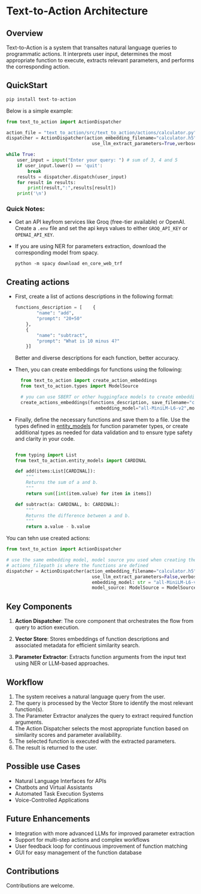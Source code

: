 # Text-to-Action Architecture

## Overview

Text-to-Action is a system that transaltes natural language queries to programmatic actions. It interprets user input, determines the most appropriate function to execute, extracts relevant parameters, and performs the corresponding action.

## QuickStart

```python
pip install text-to-action
```

Below is a simple example:

```python
from text_to_action import ActionDispatcher

action_file = "text_to_action/src/text_to_action/actions/calculator.py"
dispatcher = ActionDispatcher(action_embedding_filename="calculator.h5",actions_filepath=action_file,
                                use_llm_extract_parameters=True,verbose_output=True)

while True:
    user_input = input("Enter your query: ") # sum of 3, 4 and 5
    if user_input.lower() == 'quit':
        break
    results = dispatcher.dispatch(user_input)
    for result in results:
        print(result,":",results[result])
    print('\n')
```

### Quick Notes:

- Get an API keyfrom services like Groq (free-tier available) or OpenAI. Create a `.env` file and set the api keys values to either `GROQ_API_KEY` or `OPENAI_API_KEY`.

- If you are using NER for parameters extraction, download the corresponding model from spacy.

  ```
  python -m spacy download en_core_web_trf
  ```

## Creating actions

- First, create a list of actions descriptions in the following format:

  ```python
  functions_description = [    {
          "name": "add",
          "prompt": "20+50"
      },
      {
          "name": "subtract",
          "prompt": "What is 10 minus 4?"
      }]
  ```

  Better and diverse descriptions for each function, better accuracy.

- Then, you can create embeddings for functions using the following:

  ```python
    from text_to_action import create_action_embeddings
    from text_to_action.types import ModelSource

    # you can use SBERT or other huggingface models to create embeddings
    create_actions_embeddings(functions_description, save_filename="calculator.h5",
                                embedding_model="all-MiniLM-L6-v2",model_source=ModelSource.SBERT)
  ```

- Finally, define the necessary functions and save them to a file. Use the types defined in [entity_models](src/text_to_action/entity_models.py) for function parameter types, or create additional types as needed for data validation and to ensure type safety and clarity in your code.

  ```python

  from typing import List
  from text_to_action.entity_models import CARDINAL

  def add(items:List[CARDINAL]):
      """
      Returns the sum of a and b.
      """
      return sum([int(item.value) for item in items])

  def subtract(a: CARDINAL, b: CARDINAL):
      """
      Returns the difference between a and b.
      """
      return a.value - b.value
  ```

You can tehn use created actions:

```python
from text_to_action import ActionDispatcher

# use the same embedding model, model source you used when creating the actions embeddings
# actions_filepath is where the functions are defined
dispatcher = ActionDispatcher(action_embedding_filename="calculator.h5",actions_filepath=action_file,
                                use_llm_extract_parameters=False,verbose_output=True,
                                embedding_model: str = "all-MiniLM-L6-v2",
                                model_source: ModelSource = ModelSource.SBERT,)

```

## Key Components

1. **Action Dispatcher**: The core component that orchestrates the flow from query to action execution.

2. **Vector Store**: Stores embeddings of function descriptions and associated metadata for efficient similarity search.

3. **Parameter Extractor**: Extracts function arguments from the input text using NER or LLM-based approaches.

## Workflow

1. The system receives a natural language query from the user.
2. The query is processed by the Vector Store to identify the most relevant function(s).
3. The Parameter Extractor analyzes the query to extract required function arguments.
4. The Action Dispatcher selects the most appropriate function based on similarity scores and parameter availability.
5. The selected function is executed with the extracted parameters.
6. The result is returned to the user.

## Possible use Cases

- Natural Language Interfaces for APIs
- Chatbots and Virtual Assistants
- Automated Task Execution Systems
- Voice-Controlled Applications

## Future Enhancements

- Integration with more advanced LLMs for improved parameter extraction
- Support for multi-step actions and complex workflows
- User feedback loop for continuous improvement of function matching
- GUI for easy management of the function database

## Contributions

Contributions are welcome.
